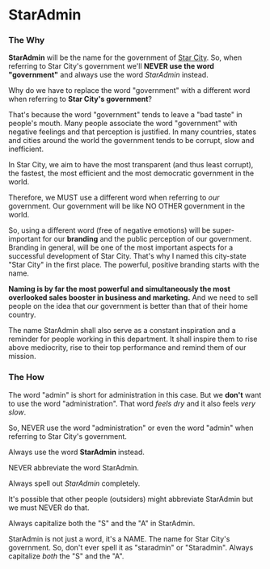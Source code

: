 # StarAdmin

### The Why 

**StarAdmin** will be the name for the government of [Star City](https://github.com/WebDevBooster/star-city-manifesto). So, when referring to Star City's government we'll **NEVER use the word "government"** and always use the word *StarAdmin* instead. 

Why do we have to replace the word "government" with a different word when referring to **Star City's government**?

That's because the word "government" tends to leave a "bad taste" in people's mouth. Many people associate the word "government" with negative feelings and that perception is justified. In many countries, states and cities around the world the government tends to be corrupt, slow and inefficient.

In Star City, we aim to have the most transparent (and thus least corrupt), the fastest, the most efficient and the most democratic government in the world. 

Therefore, we MUST use a different word when referring to *our* government. Our government will be like NO OTHER government in the world. 

So, using a different word (free of negative emotions) will be super-important for our **branding** and the public perception of our government. Branding in general, will be one of the most important aspects for a successful development of Star City. That's why I named this city-state "Star City" in the first place. The powerful, positive branding starts with the name. 

**Naming is by far the most powerful and simultaneously the most overlooked sales booster in business and marketing.** And we need to sell people on the idea that *our* government is better than that of their home country. 

The name StarAdmin shall also serve as a constant inspiration and a reminder for people working in this department. It shall inspire them to rise above mediocrity, rise to their top performance and remind them of our mission. 

### The How

The word "admin" is short for administration in this case. But we **don't** want to use the word "administration". That word *feels dry* and it also feels *very slow*. 

So, NEVER use the word "administration" or even the word "admin" when referring to Star City's government. 

Always use the word **StarAdmin** instead. 

NEVER abbreviate the word StarAdmin. 

Always spell out *StarAdmin* completely. 

It's possible that other people (outsiders) might abbreviate StarAdmin but we must NEVER do that. 

Always capitalize both the "S" and the "A" in StarAdmin. 

StarAdmin is not just a word, it's a NAME. The name for Star City's government. So, don't ever spell it as "staradmin" or "Staradmin". Always capitalize *both* the "S" and the "A".

